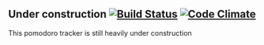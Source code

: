 ## Under construction [![Build Status](https://travis-ci.org/PragTob/pomodoro_tracker.png?branch=master)](https://travis-ci.org/PragTob/pomodoro_tracker) [![Code Climate](https://codeclimate.com/badge.png)](https://codeclimate.com/github/PragTob/pomodoro_tracker)
This pomodoro tracker is still heavily under construction


